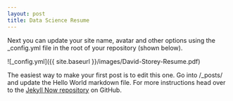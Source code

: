 ```yaml
---
layout: post
title: Data Science Resume
---
```


Next you can update your site name, avatar and other options using the _config.yml file in the root of your repository (shown below).

![_config.yml]({{ site.baseurl }}/images/David-Storey-Resume.pdf)

The easiest way to make your first post is to edit this one. Go into /_posts/ and update the Hello World markdown file. For more instructions head over to the [Jekyll Now repository](https://github.com/barryclark/jekyll-now) on GitHub.